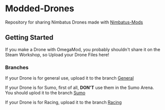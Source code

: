 # Modded-Drones
Repository for sharing Nimbatus Drones made with [Nimbatus-Mods](https://github.com/OmegaRogue/Nimbatus-Mods)

## Getting Started

If you make a Drone with OmegaMod, you probably shouldn't share it on the Steam Workshop, so Upload your Drone Files here!

### Branches

If your Drone is for general use, upload it to the branch [General](https://github.com/OmegaRogue/Modded-Drones/tree/General)

If your Drone is for Sumo, first of all, **DON'T** use them in the Sumo Arena. You should uplod it to the branch [Sumo](https://github.com/OmegaRogue/Modded-Drones/tree/Sumo)

If your Drone is for Racing, upload it to the branch [Racing](https://github.com/OmegaRogue/Modded-Drones/tree/Racing)
